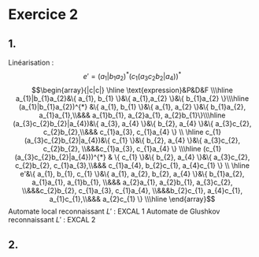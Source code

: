 # Exercice 2
## 1.
Linéarisation : 
$$e' = (a_{1} | b_{1}a_{2})^{*}(c_{1}(a_{3}c_{2}b_{2}|a_{4}))^{*}$$
$$\begin{array}{|c|c|}
\hline \text{expression}&P&D&F \\\hline
a_{1}|b_{1}a_{2}&\{ a_{1}, b_{1} \}&\{ a_{1},a_{2} \}&\{ b_{1}a_{2}  \}\\\hline
(a_{1}|b_{1}a_{2})^{*} &\{ a_{1}, b_{1} \}&\{ a_{1}, a_{2} \}&\{ b_{1}a_{2}, a_{1}a_{1},\\&&& a_{1}b_{1}, a_{2}a_{1}, a_{2}b_{1}\}\\\hline
(a_{3}c_{2}b_{2}|a_{4})&\{ a_{3}, a_{4} \}&\{ b_{2}, a_{4} \}&\{ a_{3}c_{2}, c_{2}b_{2},\\&&& c_{1}a_{3}, c_{1}a_{4} \} \\ \hline
c_{1}(a_{3}c_{2}b_{2}|a_{4})&\{ c_{1} \}&\{ b_{2}, a_{4} \}&\{ a_{3}c_{2}, c_{2}b_{2}, \\&&&c_{1}a_{3}, c_{1}a_{4} \} \\\hline
(c_{1}(a_{3}c_{2}b_{2}|a_{4}))^{*} & \{ c_{1} \}&\{ b_{2}, a_{4} \}&\{ a_{3}c_{2}, c_{2}b_{2}, c_{1}a_{3},\\&&& c_{1}a_{4}, b_{2}c_{1}, a_{4}c_{1} \} \\
\hline 
e'&\{ a_{1}, b_{1}, c_{1} \}&\{ a_{1}, a_{2}, b_{2}, a_{4} \}&\{ b_{1}a_{2}, a_{1}a_{1}, a_{1}b_{1}, \\&&& a_{2}a_{1}, a_{2}b_{1}, a_{3}c_{2}, \\&&&c_{2}b_{2}, c_{1}a_{3}, c_{1}a_{4}, \\&&&b_{2}c_{1}, a_{4}c_{1}, a_{1}c_{1},\\&&& a_{2}c_{1} \} \\\hline
\end{array}$$
Automate local reconnaissant $L'$ : EXCAL 1
Automate de Glushkov reconnaissant $L'$ : EXCAL 2

## 2.
